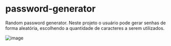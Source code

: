 # password-generator
Random password generator.
Neste projeto o usuário pode gerar senhas de forma aleatória, escolhendo a quantidade de caracteres a serem utilizados.

![image](https://user-images.githubusercontent.com/68924739/199245233-612a6c63-e79c-444f-9b96-309843da2391.png)

